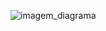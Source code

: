 ![imagem_diagrama](https://publish-01.obsidian.md/access/0facd8b3adf554bc13eca4d061b8d846/Programador/Desafios/sistema%20bancario/anexos/diagrama-sistema-bancario.png)
